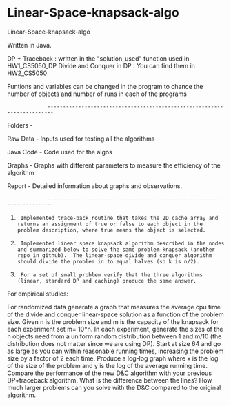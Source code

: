# Linear-Space-knapsack-algo
Linear-Space-knapsack-algo

Written in Java.

DP + Traceback : written in the "solution_used" function used in HW1_CS5050_DP
Divide and Conquer in DP : You can find them in HW2_CS5050

Funtions and variables can be changed in the program to chance the number of objects and number of runs 
in each of the programs

                 ------------------------------------------------------------------------

Folders -

Raw Data - Inputs used for testing all the algorithms

Java Code - Code used for the algos

Graphs - Graphs with different parameters to measure the efficiency of the algorithm

Report - Detailed information about graphs and observations.

                 ------------------------------------------------------------------------

1)      Implemented trace-back routine that takes the 2D cache array and returns an assignment of true or false to each object in the problem description, where true means the object is selected.

2)      Implemented linear space knapsack algorithm described in the nodes and summarized below to solve the same problem knapsack (another repo in github).  The linear-space divide and conquer algorithm should divide the problem in to equal halves (so k is n/2).

3)      For a set of small problem verify that the three algorithms (linear, standard DP and caching) produce the same answer.

For empirical studies:

For randomized data generate a graph that measures the average cpu time of the divide and conquer linear-space solution as a function of the problem size. Given n is the problem size and m is the capacity of the knapsack for each experiment set m= 10*n. In each experiment, generate the sizes of the n objects need from a uniform random distribution between 1 and m/10 (the distribution does not matter since we are using DP). Start at size 64 and go as large as you can within reasonable running times, increasing the problem size by a factor of 2 each time. Produce a log-log graph where x is the log of the size of the problem and y is the log of the average running time.
Compare the performance of the new D&C algorithm with your previous DP+traceback algorithm. What is the difference between the lines? How much larger problems can you solve with the D&C compared to the original algorithm.
